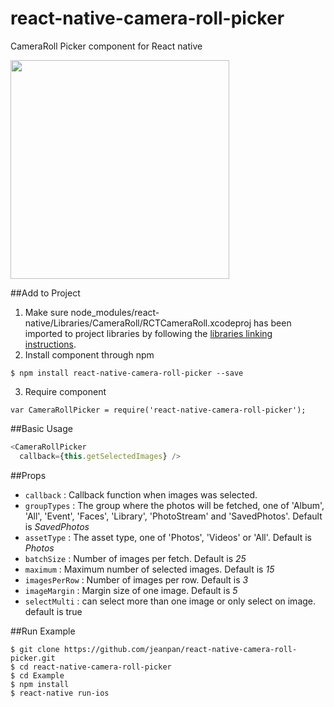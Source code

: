 # react-native-camera-roll-picker
CameraRoll Picker component for React native

<a href="https://raw.githubusercontent.com/jeanpan/react-native-camera-roll-picker/master/demo/demo.gif"><img src="https://raw.githubusercontent.com/jeanpan/react-native-camera-roll-picker/master/demo/demo.gif" width="350"></a>

##Add to Project
1. Make sure node_modules/react-native/Libraries/CameraRoll/RCTCameraRoll.xcodeproj has been imported to project libraries by following the [libraries linking instructions](https://facebook.github.io/react-native/docs/linking-libraries-ios.html).
2. Install component through npm
```
$ npm install react-native-camera-roll-picker --save
```
3. Require component
```
var CameraRollPicker = require('react-native-camera-roll-picker');
```

##Basic Usage
```js
<CameraRollPicker
  callback={this.getSelectedImages} />
```

##Props
- `callback` : Callback function when images was selected.
- `groupTypes` : The group where the photos will be fetched, one of 'Album', 'All', 'Event', 'Faces', 'Library', 'PhotoStream' and 'SavedPhotos'. Default is *SavedPhotos*
- `assetType` : The asset type, one of 'Photos', 'Videos' or 'All'. Default is *Photos*
- `batchSize` : Number of images per fetch. Default is *25*
- `maximum` : Maximum number of selected images. Default is *15*
- `imagesPerRow` : Number of images per row. Default is *3*
- `imageMargin` : Margin size of one image. Default is *5*
- `selectMulti` : can select more than one image or only select on image. default is true

##Run Example
```
$ git clone https://github.com/jeanpan/react-native-camera-roll-picker.git
$ cd react-native-camera-roll-picker
$ cd Example
$ npm install
$ react-native run-ios
```
